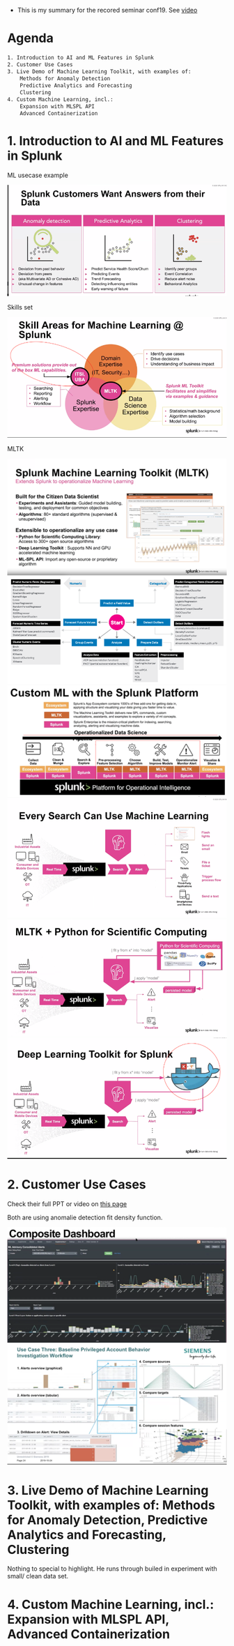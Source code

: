 * This is my summary for the recored seminar conf19. 
See [video](https://www.splunk.com/en_us/form/splunk-artificial-intelligence-and-machine-learning)
# Agenda

    1. Introduction to AI and ML Features in Splunk
    2. Customer Use Cases
    3. Live Demo of Machine Learning Toolkit, with examples of:
        Methods for Anomaly Detection
        Predictive Analytics and Forecasting
        Clustering
    4. Custom Machine Learning, incl.:
        Expansion with MLSPL API
        Advanced Containerization
#  1. Introduction to AI and ML Features in Splunk
ML usecase example

![](image./S1.png)

Skills set

![](image./S2.png)

MLTK

![](image./S3.png)
![](image./S4.png)
![](image./S5.png)
![](image./S8.png)
![](image./S9.png)
![](image./S10.png)
# 2. Customer Use Cases
Check their full PPT or video on [ this page ](https://conf.splunk.com/watch/conf-online.html?#/)

Both are using anomalie detection fit density function. 

![](image./S6.png)
![](image./S7.png)

# 3. Live Demo of Machine Learning Toolkit, with examples of: Methods for Anomaly Detection, Predictive Analytics and Forecasting, Clustering
Nothing to special to highlight. He runs through builed in experiment with small/ clean data set.

# 4. Custom Machine Learning, incl.: Expansion with MLSPL API, Advanced Containerization
